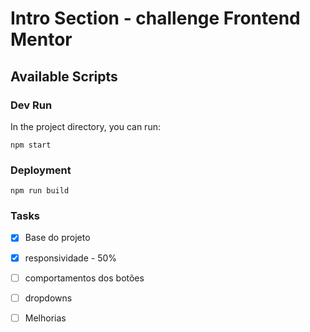 # Intro Section - challenge Frontend Mentor

## Available Scripts

### Dev Run
In the project directory, you can run:

`npm start`

### Deployment

 `npm run build`

### Tasks

- [x] Base do projeto

- [X] responsividade - 50%

- [ ] comportamentos dos botões

- [ ] dropdowns

- [ ] Melhorias

